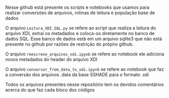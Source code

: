 Nesse github está presente os scripts e notebooks que usamos para realizar conversões de arquivos, rotinas de leitura e população base de dados

O arquivo `Leitura_XDI_SQL.py` se refere ao script que realiza a leitura do arquivo XDI, extrai os metadados e coloca-os diretamente no banco de dados SQL. Esse banco de dados está em um arquivo sqlite3 que não está presente no github por razões de restrição do própiro github.

O arquivo `reescreve_arquivos_xdi.ipynb` se refere ao notebook ele adiciona novos metadados do header do arquivo XDI

O arquivo `conversor_from_data_to_xdi.ipynb` se refere ao notebook que faz a conversão dos arquivos .data da base SSHADE para o formato .xdi

Todos os arquivos presentes nesse repositório tem os devidos comentários acerca do que faz cada bloco dos códigos
